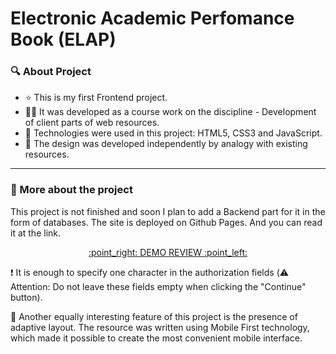 # Electronic Academic Perfomance Book (ELAP)

### :mag: About Project

 - :star: This is my first Frontend project.
 - :man_technologist: It was developed as a course work on the discipline - Development of client parts of web resources.
 - :toolbox:  Technologies were used in this project: HTML5, CSS3 and JavaScript.
 - :butterfly: The design was developed independently by analogy with existing resources.

---

### :robot: More about the project

This project is not finished and soon I plan to add a Backend part for it in the form of databases. The site is deployed on Github Pages. And you can read it at the link.

<div align="center"><a href="https://ilyashaparev.github.io/"><p> :point_right: DEMO REVIEW :point_left: </p></a></div>

:exclamation: It is enough to specify one character in the authorization fields (:warning: Attention: Do not leave these fields empty when clicking the "Continue" button).

:iphone: Another equally interesting feature of this project is the presence of adaptive layout. The resource was written using Mobile First technology, which made it possible to create the most convenient mobile interface.
